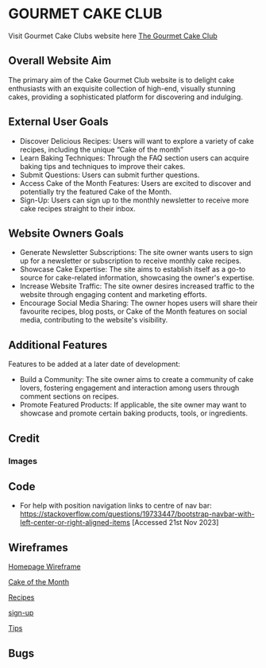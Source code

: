 # GOURMET CAKE CLUB

Visit Gourmet Cake Clubs website here [The Gourmet Cake Club](https://enrightc.github.io/Gourmet-Cake-Club-Website/)

## Overall Website Aim

The primary aim of the Cake Gourmet Club website is to delight cake enthusiasts with an exquisite collection of high-end, visually stunning cakes, providing a sophisticated platform for discovering and indulging.

## External User Goals

- Discover Delicious Recipes: Users will want to explore a variety of cake recipes, including the unique “Cake of the month”
- Learn Baking Techniques: Through the FAQ section users can acquire baking tips and techniques to improve their cakes.
- Submit Questions: Users can submit further questions.
- Access Cake of the Month Features: Users are excited to discover and potentially try the featured Cake of the Month.
- Sign-Up: Users can sign up to the monthly newsletter to receive more cake recipes straight to their inbox.

## Website Owners Goals

- Generate Newsletter Subscriptions: The site owner wants users to sign up for a newsletter or subscription to receive monthly cake recipes.
- Showcase Cake Expertise: The site aims to establish itself as a go-to source for cake-related information, showcasing the owner's expertise.
- Increase Website Traffic: The site owner desires increased traffic to the website through engaging content and marketing efforts.
- Encourage Social Media Sharing: The owner hopes users will share their favourite recipes, blog posts, or Cake of the Month features on social media, contributing to the website's visibility.

## Additional Features

Features to be added at a later date of development:

- Build a Community: The site owner aims to create a community of cake lovers, fostering engagement and interaction among users through comment sections on recipes.
- Promote Featured Products: If applicable, the site owner may want to showcase and promote certain baking products, tools, or ingredients.

## Credit

### Images


## Code

- For help with position navigation links to centre of nav bar: <https://stackoverflow.com/questions/19733447/bootstrap-navbar-with-left-center-or-right-aligned-items> [Accessed 21st Nov 2023]

## Wireframes

[Homepage Wireframe](assets/wireframes/index.html.png)

[Cake of the Month](assets/wireframes/cake-of-the-month.png)

[Recipes](assets/wireframes/recipes.png "Recipes")

[sign-up](assets/wireframes/sign-up.png "Sign up wireframe")

[Tips](assets/wireframes/tips.png "Tips wireframe")

## Bugs



